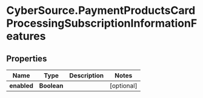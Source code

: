 # CyberSource.PaymentProductsCardProcessingSubscriptionInformationFeatures

## Properties
Name | Type | Description | Notes
------------ | ------------- | ------------- | -------------
**enabled** | **Boolean** |  | [optional] 


